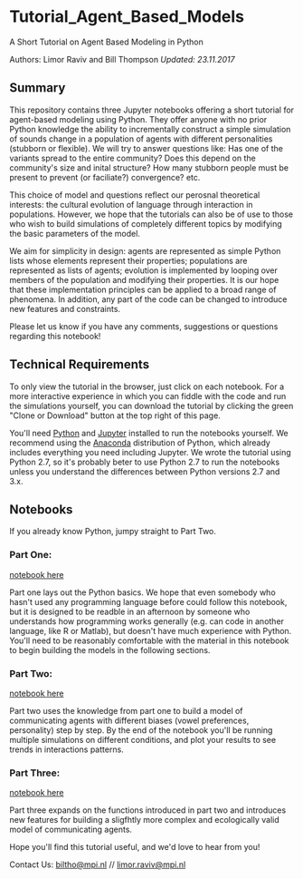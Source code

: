 # Tutorial_Agent_Based_Models
A Short Tutorial on Agent Based Modeling in Python

Authors: Limor Raviv and Bill Thompson
*Updated: 23.11.2017*

## Summary

This repository contains three Jupyter notebooks offering a short tutorial for agent-based modeling using Python.
They offer anyone with no prior Python knowledge the ability to incrementally construct a simple simulation of sounds change in a population of agents with different personalities (stubborn or flexible). We will try to answer questions like: Has one of the variants spread to the entire community? Does this depend on the community's size and inital structure? How many stubborn people must be present to prevent (or faciliate?) convergence? etc.

This choice of model and questions reflect our perosnal theoretical interests: the cultural evolution of language through interaction in populations. However, we hope that the tutorials can also be of use to those who wish to build simulations of completely different topics by modifying the basic parameters of the model. 

We aim for simplicity in design: agents are represented as simple Python lists whose elements represent their properties; populations are represented as lists of agents; evolution is implemented by looping over members of the population and modifying their properties. It is our hope that these implementation principles can be applied to a broad range of phenomena.
In addition, any part of the code can be changed to introduce new features and constraints. 

Please let us know if you have any comments, suggestions or questions regarding this notebook!          
    

## Technical Requirements

To only view the tutorial in the browser, just click on each notebook. 
For a more interactive experience in which you can fiddle with the code and run the simulations yourself, you can download the tutorial by clicking the green "Clone or Download" button at the top right of this page. 

You'll need [Python](https://www.python.org/downloads/) and [Jupyter](http://jupyter.org) installed to run the notebooks yourself. We recommend using the [Anaconda](https://anaconda.org/anaconda/python) distribution of Python, which already includes everything you need including Jupyter. We wrote the tutorial using Python 2.7, so it's probably beter to use Python 2.7 to run the notebooks unless you understand the differences between Python versions 2.7 and 3.x.


## Notebooks
If you already know Python, jumpy straight to Part Two. 

### Part One:

[notebook here](https://github.com/Limor-Raviv/Tutorial_Agent_Based_Models/blob/master/Part%201%20-%20Python%20Basics%20for%20Agent%20Based%20Modelling.ipynb)

Part one lays out the Python basics. We hope that even somebody who hasn't used any programming language before could follow this notebook, but it is designed to be readble in an afternoon by someone who understands how programming works generally (e.g. can code in another language, like R or Matlab), but doesn't have much experience with  Python. 
You'll need to be reasonably comfortable with the material in this notebook to begin building the models in the following sections. 

### Part Two:

[notebook here](https://github.com/Limor-Raviv/Tutorial_Agent_Based_Models/blob/master/Part%202%20-%20A%20Simple%20Agent%20Based%20Model%20in%20Python.ipynb)

Part two uses the knowledge from part one to build a model of communicating agents with different biases (vowel preferences, personality) step by step.
By the end of the notebook you'll be running multiple simulations on different conditions, and plot your results to see trends in interactions patterns.

### Part Three:

[notebook here](https://github.com/Limor-Raviv/Tutorial_Agent_Based_Models/blob/master/Part%203%20-%20A%20slightly%20More%20Complex%20Agent%20Based%20Model.ipynb)

Part three expands on the functions introduced in part two and introduces new features for building a sligfhtly more complex and ecologically valid model of communicating agents.

Hope you'll find this tutorial useful, and we'd love to hear from you!

Contact Us: biltho@mpi.nl // limor.raviv@mpi.nl

 
